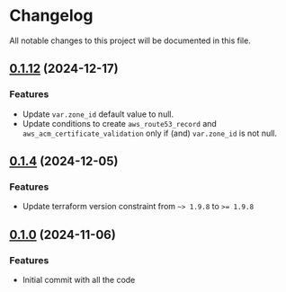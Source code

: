 # Changelog

All notable changes to this project will be documented in this file.

## [0.1.12]() (2024-12-17)

### Features

* Update `var.zone_id` default value to null.
* Update conditions to create `aws_route53_record` and `aws_acm_certificate_validation` only if (and) `var.zone_id` is
  not null.

## [0.1.4]() (2024-12-05)

### Features

* Update terraform version constraint from `~> 1.9.8` to `>= 1.9.8`

## [0.1.0]() (2024-11-06)

### Features

* Initial commit with all the code

